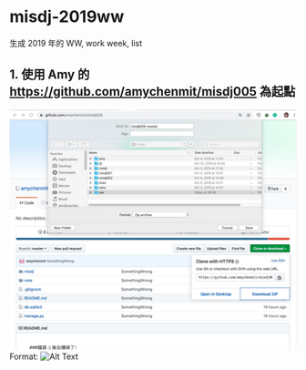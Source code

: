 # misdj-2019ww
生成 2019 年的 WW,  work week, list

## 1. 使用 Amy 的 https://github.com/amychenmit/misdj005 為起點

![GitHub Logo](img/1.jpeg)
Format: ![Alt Text](url)
